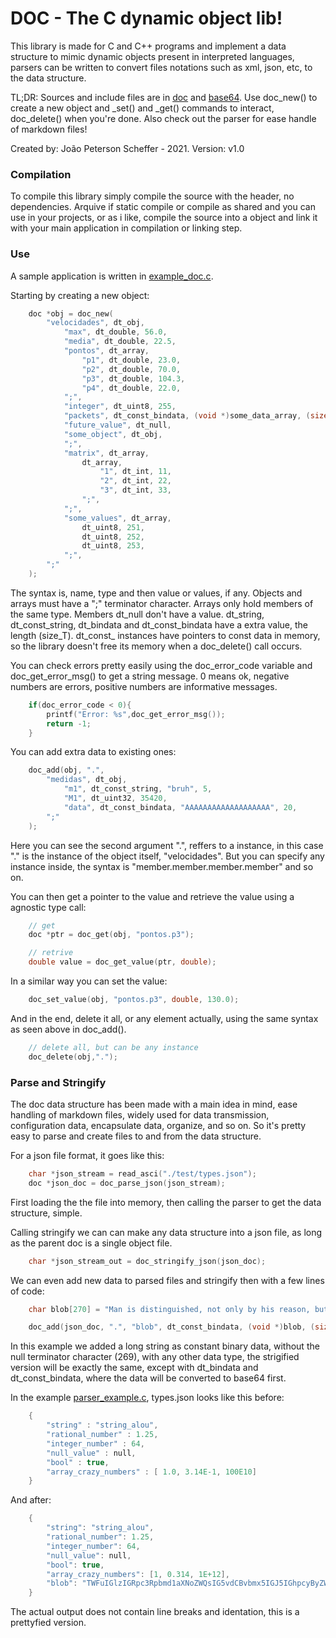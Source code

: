 # DOC - The C dynamic object lib!

This library is made for C and C++ programs and implement a data structure to mimic dynamic objects
present in interpreted languages, parsers can be written to convert files notations such as xml, json, etc, to
the data structure.

TL;DR: Sources and include files are in [doc](./doc) and [base64](./base64). Use doc_new() to create a new object and _set() and _get() commands
to interact, doc_delete() when you're done. Also check out the parser for ease handle of markdown files!

Created by: João Peterson Scheffer - 2021.
Version: v1.0

### Compilation

To compile this library simply compile the source with the header, no dependencies.
Arquive if static compile or compile as shared and you can use in your projects, or as i like, compile the source into a object
and link it with your main application in compilation or linking step.

### Use

A sample application is written in [example_doc.c](./example_doc.c).

Starting by creating a new object:

```c    
    doc *obj = doc_new(
        "velocidades", dt_obj,
            "max", dt_double, 56.0,
            "media", dt_double, 22.5,
            "pontos", dt_array,
                "p1", dt_double, 23.0,        
                "p2", dt_double, 70.0,        
                "p3", dt_double, 104.3,        
                "p4", dt_double, 22.0,
            ";",
            "integer", dt_uint8, 255,
            "packets", dt_const_bindata, (void *)some_data_array, (size_t)9,
            "future_value", dt_null,
            "some_object", dt_obj,
            ";",
            "matrix", dt_array, 
                dt_array, 
                    "1", dt_int, 11,
                    "2", dt_int, 22,
                    "3", dt_int, 33,
                ";",
            ";", 
            "some_values", dt_array,
                dt_uint8, 251,
                dt_uint8, 252,
                dt_uint8, 253,
            ";",
        ";"
    ); 
```

The syntax is, name, type and then value or values, if any. Objects and arrays must have a ";" terminator character.
Arrays only hold members of the same type. Members dt_null don't have a value. dt_string, dt_const_string, dt_bindata and
dt_const_bindata have a extra value, the length (size_T). dt_const_ instances have pointers to const data in memory, so the library
doesn't free its memory when a doc_delete() call occurs. 

You can check errors pretty easily using the doc_error_code variable and doc_get_error_msg() to get a string message.
0 means ok, negative numbers are errors, positive numbers are informative messages.

```c
    if(doc_error_code < 0){
        printf("Error: %s",doc_get_error_msg());
        return -1;
    }
```
You can add extra data to existing ones:

```c
    doc_add(obj, ".", 
        "medidas", dt_obj,
            "m1", dt_const_string, "bruh", 5,
            "M1", dt_uint32, 35420,
            "data", dt_const_bindata, "AAAAAAAAAAAAAAAAAAA", 20, 
        ";"
    );
```
Here you can see the second argument ".", reffers to a instance, in this case "." is the instance of the object itself, "velocidades". But you can specify any instance inside, the syntax is "member.member.member.member" and so on. 

You can then get a pointer to the value and retrieve the value using a agnostic type call:

```c
    // get
    doc *ptr = doc_get(obj, "pontos.p3");

    // retrive
    double value = doc_get_value(ptr, double); 
```

In a similar way you can set the value:

```c
    doc_set_value(obj, "pontos.p3", double, 130.0);
```

And in the end, delete it all, or any element actually, using the same syntax as seen above in doc_add().

```c
    // delete all, but can be any instance
    doc_delete(obj,".");
```

### Parse and Stringify

The doc data structure has been made with a main idea in mind, ease handling of markdown files, widely used for data transmission, configuration data, encapsulate data, organize, and so on. So it's pretty easy to parse and create files to and from the data structure. 

For a json file format, it goes like this:

```c
    char *json_stream = read_asci("./test/types.json"); 
    doc *json_doc = doc_parse_json(json_stream);
```

First loading the the file into memory, then calling the parser to get the data structure, simple. 

Calling stringify we can can make any data structure into a json file, as long as the parent doc is a single object file.

```c
    char *json_stream_out = doc_stringify_json(json_doc);
```

We can even add new data to parsed files and stringify then with a few lines of code:

```c
    char blob[270] = "Man is distinguished, not only by his reason, but by this singular passion from other animals, which is a lust of the mind, that by a perseverance of delight in the continued and indefatigable generation of knowledge, exceeds the short vehemence of any carnal pleasure.";

    doc_add(json_doc, ".", "blob", dt_const_bindata, (void *)blob, (size_t)269);
```

In this example we added a long string as constant binary data, without the null terminator character (269), with any other data type, the strigified version will be exactly the same, except with dt_bindata and dt_const_bindata, where the data will be converted to base64 first.

In the example [parser_example.c](./parser_example.c), types.json looks like this before:

```c
    {
        "string" : "string_alou",
        "rational_number" : 1.25,
        "integer_number" : 64,
        "null_value" : null,
        "bool" : true,
        "array_crazy_numbers" : [ 1.0, 3.14E-1, 100E10]
    }
```

And after:

```c
    {
        "string": "string_alou",
        "rational_number": 1.25,
        "integer_number": 64,
        "null_value": null,
        "bool": true,
        "array_crazy_numbers": [1, 0.314, 1E+12],
        "blob": "TWFuIGlzIGRpc3Rpbmd1aXNoZWQsIG5vdCBvbmx5IGJ5IGhpcyByZWFzb24sIGJ1dCBieSB0aGlzIHNpbmd1bGFyIHBhc3Npb24gZnJvbSBvdGhlciBhbmltYWxzLCB3aGljaCBpcyBhIGx1c3Qgb2YgdGhlIG1pbmQsIHRoYXQgYnkgYSBwZXJzZXZlcmFuY2Ugb2YgZGVsaWdodCBpbiB0aGUgY29udGludWVkIGFuZCBpbmRlZmF0aWdhYmxlIGdlbmVyYXRpb24gb2Yga25vd2xlZGdlLCBleGNlZWRzIHRoZSBzaG9ydCB2ZWhlbWVuY2Ugb2YgYW55IGNhcm5hbCBwbGVhc3VyZS4="
    }
```

The actual output does not contain line breaks and identation, this is a prettyfied version.